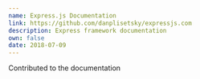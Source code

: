 ```yaml
---
name: Express.js Documentation
link: https://github.com/danplisetsky/expressjs.com
description: Express framework documentation
own: false
date: 2018-07-09
---
```


Contributed to the documentation
